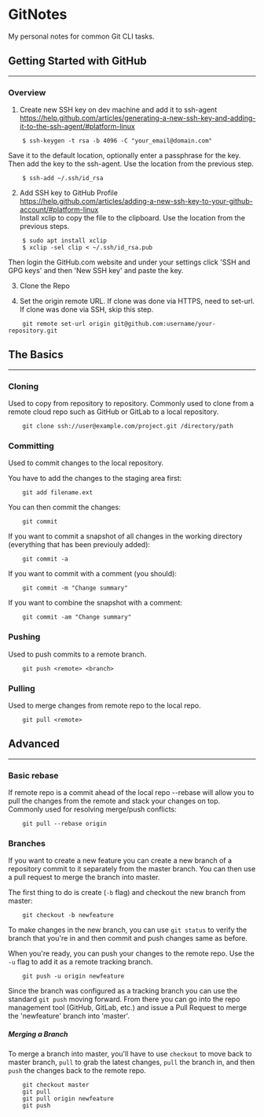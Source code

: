 # GitNotes

My personal notes for common Git CLI tasks. 

## Getting Started with GitHub
---

### Overview
1. Create new SSH key on dev machine and add it to ssh-agent  
https://help.github.com/articles/generating-a-new-ssh-key-and-adding-it-to-the-ssh-agent/#platform-linux  
```
	$ ssh-keygen -t rsa -b 4096 -C "your_email@domain.com"
```
Save it to the default location, optionally enter a passphrase for the key.
Then add the key to the ssh-agent. Use the location from the previous step.
```
	$ ssh-add ~/.ssh/id_rsa
```

2. Add SSH key to GitHub Profile  
https://help.github.com/articles/adding-a-new-ssh-key-to-your-github-account/#platform-linux  
Install xclip to copy the file to the clipboard. Use the location from the previous steps.
```
	$ sudo apt install xclip
	$ xclip -sel clip < ~/.ssh/id_rsa.pub
```
Then login the GitHub.com website and under your settings click 'SSH and GPG keys' and then 'New SSH key' and paste the key.

3. Clone the Repo  

4. Set the origin remote URL.
If clone was done via HTTPS, need to set-url. If clone was done via SSH, skip this step.
```
	git remote set-url origin git@github.com:username/your-repository.git
```

## The Basics
---

### Cloning
Used to copy from repository to repository. Commonly used to clone from a remote cloud repo such as GitHub or GitLab to a local repository.
```
	git clone ssh://user@example.com/project.git /directory/path
```	
### Committing
Used to commit changes to the local repository.

You have to add the changes to the staging area first:
```
	git add filename.ext
```	
You can then commit the changes:
```
	git commit
```	
If you want to commit a snapshot of all changes in the working directory (everything that has been previouly added):
```
	git commit -a
```	
If you want to commit with a comment (you should):
```
	git commit -m "Change summary"
```	
If you want to combine the snapshot with a comment:
```
	git commit -am "Change summary"
```	
### Pushing
Used to push commits to a remote branch.
```
	git push <remote> <branch>
```	
### Pulling
Used to merge changes from remote repo to the local repo.
```
	git pull <remote>
```
## Advanced
---

### Basic rebase
If remote repo is a commit ahead of the local repo --rebase will allow you to pull the changes from the remote and stack your changes on top. Commonly used for resolving merge/push conflicts:
```
	git pull --rebase origin
```	
### Branches
If you want to create a new feature you can create a new branch of a repository commit to it separately from the master branch. You can then use a pull request to merge the branch into master.

The first thing to do is create (`-b` flag) and checkout the new branch from master:
```
	git checkout -b newfeature
```	
To make changes in the new branch, you can use `git status` to verify the branch that you're in and then commit and push changes same as before.

When you're ready, you can push your changes to the remote repo. Use the `-u` flag to add it as a remote tracking branch.
```
	git push -u origin newfeature
```	
Since the branch was configured as a tracking branch you can use the standard `git push` moving forward. From there you can go into the repo management tool (GitHub, GitLab, etc.) and issue a Pull Request to merge the 'newfeature' branch into 'master'.

##### Merging a Branch
To merge a branch into master, you'll have to use `checkout` to move back to master branch, `pull` to grab the latest changes, `pull` the branch in, and then `push` the changes back to the remote repo.
```
	git checkout master
	git pull
	git pull origin newfeature
	git push
```	
